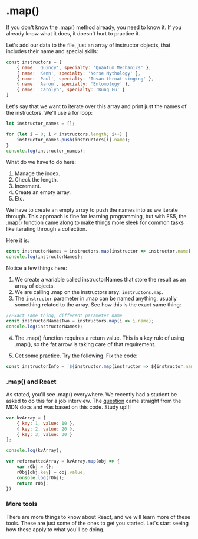 # .map()

If you don't know the .map() method already, you need to know it. If you already know what it does, it doesn't hurt to practice it. 

Let's add our data to the file, just an array of instructor objects, that includes their name and special skills:
```js
const instructors = [
    { name: 'Quincy', specialty: 'Quantum Mechanics' },
    { name: 'Kenn', specialty: 'Norse Mythology' },
    { name: 'Paul', specialty: 'Tuvan throat singing' },
    { name: 'Aaron', specialty: 'Entomology' },
    { name: 'Carolyn', specialty: 'Kung Fu' }
]
```

Let's say that we want to iterate over this array and print just the names of the instructors. We'll use a for loop:
```js
let instructor_names = [];

for (let i = 0; i < instructors.length; i++) {
    instructor_names.push(instructors[i].name);
}
console.log(instructor_names);
```

What do we have to do here:
1. Manage the index.
2. Check the length.
3. Increment.
4. Create an empty array.
5. Etc. 


We have to create an empty array to push the names into as we iterate through. This approach is fine for learning programming, but with ES5, the .map() function came along to make things more sleek for common tasks like iterating through a collection. 

Here it is:
```js
const instructorNames = instructors.map(instructor => instructor.name);
console.log(instructorNames);
```

Notice a few things here:
1. We create a variable called instructorNames that store the result as an array of objects.
2. We are calling .map on the instructors aray: `instructors.map`.
3. The `instructor` parameter in .map can be named anything, usually something related to the array. See how this is the exact same thing:
```js
//Exact same thing, different parameter name 
const instructorNamesTwo = instructors.map(i => i.name);
console.log(instructorNames);
```

4. The .map() function requires a return value. This is a key rule of using .map(), so the fat arrow is taking care of that requirement. 

5. Get some practice. Try the following. Fix the code: 

```js
const instructorInfo = `${instructor.map(instructor => ${instructor.name}: ${instructors.specialty}`)}`;
```


### .map() and React
As stated, you'll see .map() everywhere. We recently had a student be asked to do this for a job interview. The [question](https://developer.mozilla.org/en-US/docs/Web/JavaScript/Reference/Global_Objects/Array/map) came straight from the MDN docs and was based on this code. Study up!!!  

```js
var kvArray = [
    { key: 1, value: 10 },
    { key: 2, value: 20 },
    { key: 3, value: 30 }
];

console.log(kvArray);

var reformattedArray = kvArray.map(obj => {
    var rObj = {};
    rObj[obj.key] = obj.value;
    console.log(rObj);
    return rObj;
})
```

### More tools
There are more things to know about React, and we will learn more of these tools. These are just some of the ones to get you started. Let's start seeing how these apply to what you'll be doing.  

